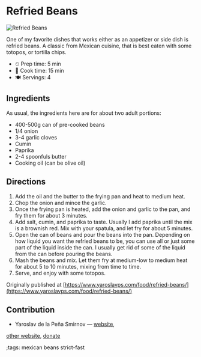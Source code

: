 # Refried Beans

![Refried Beans](pix/refried-beans.webp)

One of my favorite dishes that works either as an appetizer or side dish is
refried beans. A classic from Mexican cuisine, that is best eaten with some
totopos, or tortilla chips.

- ⏲ Prep time: 5 min
- 🍳 Cook time: 15 min
- 🍽 Servings: 4

## Ingredients

As usual, the ingredients here are for about two adult portions:

- 400-500g can of pre-cooked beans
- 1/4 onion
- 3-4 garlic cloves
- Cumin
- Paprika
- 2-4 spoonfuls butter
- Cooking oil (can be olive oil)

## Directions

1. Add the oil and the butter to the frying pan and heat to medium heat.
2. Chop the onion and mince the garlic.
3. Once the frying pan is heated, add the onion and garlic to the pan, and fry them for about 3 minutes.
4. Add salt, cumin, and paprika to taste. Usually I add paprika until the mix is a brownish red. Mix with your spatula, and let fry for about 5 minutes.
5. Open the can of beans and pour the beans into the pan. Depending on how liquid you want the refried beans to be, you can use all or just some part of the liquid inside the can. I usually get rid of some of the liquid from the can before pouring the beans.
6. Mash the beans and mix. Let them fry at medium-low to medium heat for about 5 to 10 minutes, mixing from time to time.
7. Serve, and enjoy with some totopos.

Originally published at [https://www.yaroslavps.com/food/refried-beans/](https://www.yaroslavps.com/food/refried-beans/)

## Contribution

- Yaroslav de la Peña Smirnov — [website](https://www.yaroslavps.com/),

[other website](https://saucesource.cc/),
[donate](https://www.yaroslavps.com/donate)

;tags: mexican beans strict-fast
